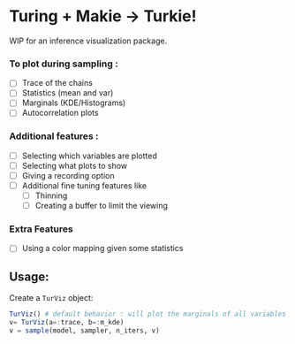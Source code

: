# Turing + Makie -> Turkie!

WIP for an inference visualization package.

### To plot during sampling :
- [ ] Trace of the chains
- [ ] Statistics (mean and var)
- [ ] Marginals (KDE/Histograms)
- [ ] Autocorrelation plots

### Additional features :
- [ ] Selecting which variables are plotted
- [ ] Selecting what plots to show
- [ ] Giving a recording option
- [ ] Additional fine tuning features like
    - [ ] Thinning
    - [ ] Creating a buffer to limit the viewing

### Extra Features 
- [ ] Using a color mapping given some statistics
## Usage:

Create a `TurViz` object:
```julia
TurViz() # default behavior : will plot the marginals of all variables
v= TurViz(a=:trace, b=:m_kde)
v = sample(model, sampler, n_iters, v)
```